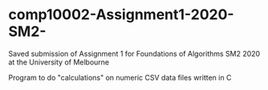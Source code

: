 # comp10002-Assignment1-2020-SM2-
Saved submission of Assignment 1 for Foundations of Algorithms SM2 2020 at the University of Melbourne

Program to do "calculations" on numeric CSV data files written in C
